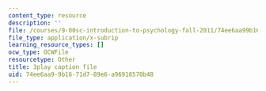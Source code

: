 ```yaml
---
content_type: resource
description: ''
file: /courses/9-00sc-introduction-to-psychology-fall-2011/74ee6aa99b1671d789e6a96916570b48_lanmHS0JwYI.srt
file_type: application/x-subrip
learning_resource_types: []
ocw_type: OCWFile
resourcetype: Other
title: 3play caption file
uid: 74ee6aa9-9b16-71d7-89e6-a96916570b48
---
```

